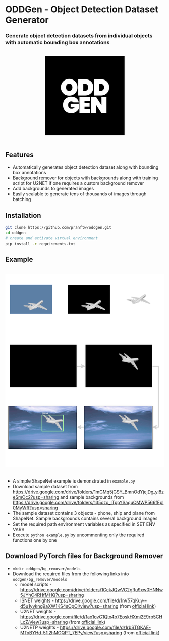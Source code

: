 # ODDGen - Object Detection Dataset Generator
### Generate object detection datasets from individual objects with automatic bounding box annotations

<br>
  <div align="center">
    <img width="251" alt="logo" src="logo.png">
  </div>
<br>

## Features
- Automatically generates object detection dataset along with bounding box annotations
- Background remover for objects with backgrounds along with training script for U2NET if one requires a custom background remover
- Add backgrounds to generated images
- Easily scalable to generate tens of thousands of images through batching

## Installation
```bash
git clone https://github.com/pranftw/oddgen.git
cd oddgen
# create and activate virtual environment
pip install -r requirements.txt
```

## Example
<br>
  <div align="center">
    <img alt="methodology" src="methodology.svg">
  </div>
<br>

- A simple ShapeNet example is demonstrated in `example.py`
- Download sample dataset from https://drive.google.com/drive/folders/1mGMq5jGSY_BmnOdYjejDg_yi8zeSmOc2?usp=sharing and sample backgrounds from https://drive.google.com/drive/folders/135ozo_lTppYSaquCMWP566fEpl0MyWff?usp=sharing
- The sample dataset contains 3 objects - phone, ship and plane from ShapeNet. Sample backgrounds contains several background images
- Set the required path environment variables as specified in SET ENV VARS
- Execute `python example.py` by uncommenting only the required functions one by one


## Download PyTorch files for Background Remover
- `mkdir oddgen/bg_remover/models`
- Download the required files from the following links into `oddgen/bg_remover/models`
  - model scripts - https://drive.google.com/drive/folders/1CckJQwVC2gRu9xw0HNNw5JYhC4RHfMHQ?usp=sharing
  - ISNET weights - https://drive.google.com/file/d/1nV57qKuy--d5u1yvkng9aXW1KS4sOpOi/view?usp=sharing (from [official link](https://github.com/xuebinqin/DIS))
  - U2NET weights - https://drive.google.com/file/d/1ao1ovG1Qtx4b7EoskHXmi2E9rp5CHLcZ/view?usp=sharing (from [official link](https://github.com/xuebinqin/U-2-Net))
  - U2NETP weights - https://drive.google.com/file/d/1rbSTGKAE-MTxBYHd-51l2hMOQPT_7EPy/view?usp=sharing (from [official link](https://github.com/xuebinqin/U-2-Net))
